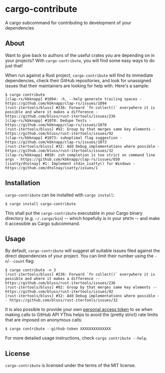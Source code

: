 # cargo-contribute

A cargo subcommand for contributing to development of your dependencies

## About

Want to give back to authors of the useful crates you are depending on in your projects?
With `cargo-contribute`, you will find some easy ways to do just that!

When run against a Rust project, `cargo-contribute` will find its immediate dependencies,
check their GitHub repositories, and look for unassigned issues that their maintainers are looking for help with.
Here's a sample:

    $ cargo contribute
    [clap-rs/kbknapp] #1094: -h, --help generate trailing spaces - https://github.com/kbknapp/clap-rs/issues/1094
    [rust-itertools/bluss] #236: Forward `fn collect()` everywhere it is possible and where it makes a difference - https://github.com/bluss/rust-itertools/issues/236
    [clap-rs/kbknapp] #1078: Dedupe Tests - https://github.com/kbknapp/clap-rs/issues/1078
    [rust-itertools/bluss] #92: Group by that merges same key elements - https://github.com/bluss/rust-itertools/issues/92
    [clap-rs/kbknapp] #1073: suboptimal flag suggestion - https://github.com/kbknapp/clap-rs/issues/1073
    [rust-itertools/bluss] #32: Add Debug implementations where possible - https://github.com/bluss/rust-itertools/issues/32
    [clap-rs/kbknapp] #850: zsh completion is too strict on command line args - https://github.com/kbknapp/clap-rs/issues/850
    [isatty/dtolnay] #1: Implement stdin_isatty() for Windows - https://github.com/dtolnay/isatty/issues/1

## Installation

`cargo-contribute` can be installed with `cargo install`:

    $ cargo install cargo-contribute

This shall put the `cargo-contribute` executable in your Cargo binary directory
(e.g. `~/.cargo/bin`) -- which hopefully is in your `$PATH` -- and make it accessible as Cargo subcommand.

## Usage

By default, `cargo-contribute` will suggest _all_ suitable issues filed against the direct dependencies
of your project. You can limit their number using the `-n`/`--count` flag:

    $ cargo contribute -n 3
    [rust-itertools/bluss] #236: Forward `fn collect()` everywhere it is possible and where it makes a difference -- https://github.com/bluss/rust-itertools/issues/236
    [rust-itertools/bluss] #92: Group by that merges same key elements -- https://github.com/bluss/rust-itertools/issues/92
    [rust-itertools/bluss] #32: Add Debug implementations where possible -- https://github.com/bluss/rust-itertools/issues/32

It is also possible to provide your own [personal access token](https://github.com/settings/tokens)
to se when making calls to GitHub API
YThis helps to avoid the (pretty strict) rate limits that are imposed on anonymous calls:

    $ cargo contribute --github-token XXXXXXXXXXXXXX

For more detailed usage instructions, check `cargo contribute --help`.

## License

`cargo-contribute` is licensed under the terms of the MIT license.
